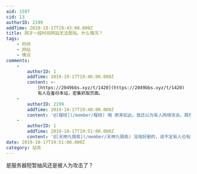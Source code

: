 ```yaml
---
aid: 1507
cid: 13
authorID: 2199
addTime: 2019-10-17T19:43:00.000Z
title: 刚才一段时间网站无法登陆，什么情况？
tags:
    - 时间
    - 网站
    - 情况
comments:
    -
        authorID: 1
        addTime: 2019-10-17T19:46:00.000Z
        content: >-
            [https://2049bbs.xyz/t/1420](https://2049bbs.xyz/t/1420)
            有人在备份本站，密集抓取页面。
    -
        authorID: 2199
        addTime: 2019-10-17T19:48:00.000Z
        content: '@[榴梿](/member/榴梿) 哦 原来如此。我还以为有人网络攻击，既然没事这个帖子删了吧。'
    -
        authorID: 1
        addTime: 2019-10-17T19:51:00.000Z
        content: '@[天神九頭鳥](/member/天神九頭鳥) 没啥好删的，说不定有人也有同样的疑问。'
date: 2019-10-17T19:51:00.000Z
category: 站务
---
```


是服务器短暂抽风还是被人为攻击了？
